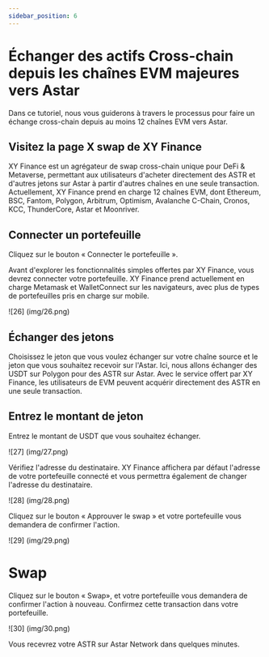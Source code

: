 ```yaml
---
sidebar_position: 6
---
```


# Échanger des actifs Cross-chain depuis les chaînes EVM majeures vers Astar

Dans ce tutoriel, nous vous guiderons à travers le processus pour faire un échange cross-chain depuis au moins 12 chaînes EVM vers Astar.

## Visitez la page X swap de XY Finance

XY Finance est un agrégateur de swap cross-chain unique pour DeFi & Metaverse, permettant aux utilisateurs d'acheter directement des ASTR et d'autres jetons sur Astar à partir d'autres chaînes en une seule transaction. Actuellement, XY Finance prend en charge 12 chaînes EVM, dont Ethereum, BSC, Fantom, Polygon, Arbitrum, Optimism, Avalanche C-Chain, Cronos, KCC, ThunderCore, Astar et Moonriver.

## Connecter un portefeuille

Cliquez sur le bouton « Connecter le portefeuille ».

Avant d'explorer les fonctionnalités simples offertes par XY Finance, vous devrez connecter votre portefeuille. XY Finance prend actuellement en charge Metamask et WalletConnect sur les navigateurs, avec plus de types de portefeuilles pris en charge sur mobile.

![26] (img/26.png)

## Échanger des jetons

Choisissez le jeton que vous voulez échanger sur votre chaîne source et le jeton que vous souhaitez recevoir sur l'Astar. Ici, nous allons échanger des USDT sur Polygon pour des ASTR sur Astar. Avec le service offert par XY Finance, les utilisateurs de EVM peuvent acquérir directement des ASTR en une seule transaction.

## Entrez le montant de jeton

Entrez le montant de USDT que vous souhaitez échanger.

![27] (img/27.png)

Vérifiez l'adresse du destinataire. XY Finance affichera par défaut l'adresse de votre portefeuille connecté et vous permettra également de changer l'adresse du destinataire.

![28] (img/28.png)

Cliquez sur le bouton « Approuver le swap » et votre portefeuille vous demandera de confirmer l'action.

![29] (img/29.png)

# Swap

Cliquez sur le bouton « Swap», et votre portefeuille vous demandera de confirmer l'action à nouveau. Confirmez cette transaction dans votre portefeuille.

![30] (img/30.png)

Vous recevrez votre ASTR sur Astar Network dans quelques minutes.
